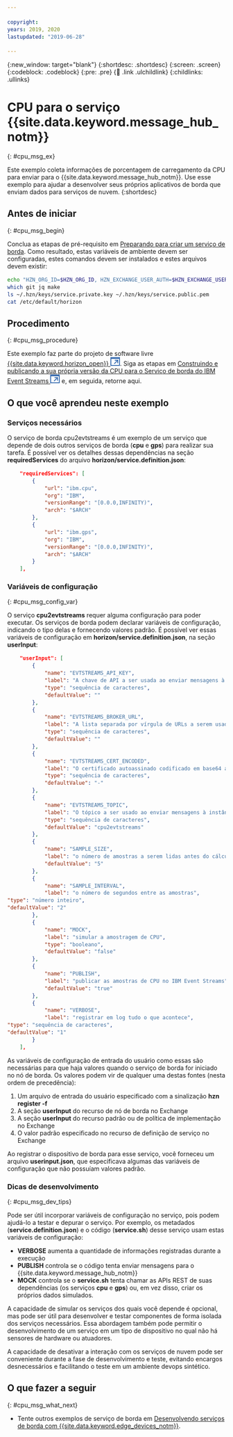 ```yaml
---

copyright:
years: 2019, 2020
lastupdated: "2019-06-28"

---
```


{:new_window: target="blank"}
{:shortdesc: .shortdesc}
{:screen: .screen}
{:codeblock: .codeblock}
{:pre: .pre}
{:child: .link .ulchildlink}
{:childlinks: .ullinks}

# CPU para o serviço {{site.data.keyword.message_hub_notm}}
{: #cpu_msg_ex}

Este exemplo coleta informações de porcentagem de carregamento da CPU para enviar para o {{site.data.keyword.message_hub_notm}}. Use esse exemplo para ajudar a desenvolver seus próprios aplicativos de borda que enviam dados para serviços de nuvem.
{:shortdesc}

## Antes de iniciar
{: #cpu_msg_begin}

Conclua as etapas de pré-requisito em [Preparando para criar um serviço de borda](service_containers.md). Como resultado, estas variáveis de ambiente devem ser configuradas, estes comandos devem ser instalados e estes arquivos devem existir:

```bash
echo "HZN_ORG_ID=$HZN_ORG_ID, HZN_EXCHANGE_USER_AUTH=$HZN_EXCHANGE_USER_AUTH, DOCKER_HUB_ID=$DOCKER_HUB_ID"
which git jq make
ls ~/.hzn/keys/service.private.key ~/.hzn/keys/service.public.pem
cat /etc/default/horizon
```

## Procedimento
{: #cpu_msg_procedure}

Este exemplo faz parte do projeto de software livre [{{site.data.keyword.horizon_open}} ![Abre em uma nova guia](../../images/icons/launch-glyph.svg "Abre em uma nova guia")](https://github.com/open-horizon/). Siga as etapas em [Construindo e publicando a sua própria versão da CPU para o Serviço de borda do IBM Event Streams ![Abre em uma nova guia](../../images/icons/launch-glyph.svg "Abre em uma nova guia")](https://github.com/open-horizon/examples/blob/master/edge/evtstreams/cpu2evtstreams/CreateService.md#-building-and-publishing-your-own-version-of-the-cpu-to-ibm-event-streams-edge-service) e, em seguida, retorne aqui.

## O que você aprendeu neste exemplo

### Serviços necessários

O serviço de borda cpu2evtstreams é um exemplo de um serviço que depende de dois outros serviços de borda (**cpu** e **gps**) para realizar sua tarefa. É possível ver os detalhes dessas dependências na seção **requiredServices** do arquivo **horizon/service.definition.json**:

```json
    "requiredServices": [
        {
            "url": "ibm.cpu",
            "org": "IBM",
            "versionRange": "[0.0.0,INFINITY)",
            "arch": "$ARCH"
        },
        {
            "url": "ibm.gps",
            "org": "IBM",
            "versionRange": "[0.0.0,INFINITY)",
            "arch": "$ARCH"
        }
    ],
```

### Variáveis de configuração
{: #cpu_msg_config_var}

O serviço **cpu2evtstreams** requer alguma configuração para poder executar. Os serviços de borda podem declarar variáveis de configuração, indicando o tipo delas e fornecendo valores padrão. É possível ver essas variáveis de configuração em **horizon/service.definition.json**, na seção **userInput**:

```json  
    "userInput": [
        {
            "name": "EVTSTREAMS_API_KEY",
            "label": "A chave de API a ser usada ao enviar mensagens à instância do IBM Event Streams",
            "type": "sequência de caracteres",
            "defaultValue": ""
        },
        {
            "name": "EVTSTREAMS_BROKER_URL",
            "label": "A lista separada por vírgula de URLs a serem usadas ao enviar mensagens à instância do IBM Event Streams",
            "type": "sequência de caracteres",
            "defaultValue": ""
        },
        {
            "name": "EVTSTREAMS_CERT_ENCODED",
            "label": "O certificado autoassinado codificado em base64 a ser usado ao enviar mensagens à instância do IBM Event Streams. Não é necessário para o IBM Cloud Event Streams.",
            "type": "sequência de caracteres",
            "defaultValue": "-"
        },
        {
            "name": "EVTSTREAMS_TOPIC",
            "label": "O tópico a ser usado ao enviar mensagens à instância do IBM Event Streams",
            "type": "sequência de caracteres",
            "defaultValue": "cpu2evtstreams"
        },
        {
            "name": "SAMPLE_SIZE",
            "label": "o número de amostras a serem lidas antes do cálculo da média", "type": "número inteiro",
            "defaultValue": "5"
        },
        {
            "name": "SAMPLE_INTERVAL",
            "label": "o número de segundos entre as amostras",
"type": "número inteiro",
"defaultValue": "2"
        },
        {
            "name": "MOCK",
            "label": "simular a amostragem de CPU",
            "type": "booleano",
            "defaultValue": "false"
        },
        {
            "name": "PUBLISH",
            "label": "publicar as amostras de CPU no IBM Event Streams", "type": "booleano",
            "defaultValue": "true"
        },
        {
            "name": "VERBOSE",
            "label": "registrar em log tudo o que acontece",
"type": "sequência de caracteres",
"defaultValue": "1"
        }
    ],
```

As variáveis de configuração de entrada do usuário como essas são necessárias para que haja valores quando o serviço de borda for iniciado no nó de borda. Os valores podem vir de qualquer uma destas fontes (nesta ordem de precedência):

1. Um arquivo de entrada do usuário especificado com a sinalização **hzn register -f**
2. A seção **userInput** do recurso de nó de borda no Exchange
3. A seção **userInput** do recurso padrão ou de política de implementação no Exchange
4. O valor padrão especificado no recurso de definição de serviço no Exchange

Ao registrar o dispositivo de borda para esse serviço, você forneceu um arquivo **userinput.json**, que especificava algumas das variáveis de configuração que não possuíam valores padrão.

### Dicas de desenvolvimento
{: #cpu_msg_dev_tips}

Pode ser útil incorporar variáveis de configuração no serviço, pois podem ajudá-lo a testar e depurar o serviço. Por exemplo, os metadados (**service.definition.json**) e o código (**service.sh**) desse serviço usam estas variáveis de configuração:

* **VERBOSE** aumenta a quantidade de informações registradas durante a execução
* **PUBLISH** controla se o código tenta enviar mensagens para o {{site.data.keyword.message_hub_notm}}
* **MOCK** controla se o **service.sh** tenta chamar as APIs REST de suas dependências (os serviços **cpu** e **gps**) ou, em vez disso, criar os próprios dados simulados.

A capacidade de simular os serviços dos quais você depende é opcional, mas pode ser útil para desenvolver e testar componentes de forma isolada dos serviços necessários. Essa abordagem também pode permitir o desenvolvimento de um serviço em um tipo de dispositivo no qual não há sensores de hardware ou atuadores.

A capacidade de desativar a interação com os serviços de nuvem pode ser conveniente durante a fase de desenvolvimento e teste, evitando encargos desnecessários e facilitando o teste em um ambiente devops sintético.

## O que fazer a seguir
{: #cpu_msg_what_next}

* Tente outros exemplos de serviço de borda em [Desenvolvendo serviços de borda com {{site.data.keyword.edge_devices_notm}}](developing.md).
